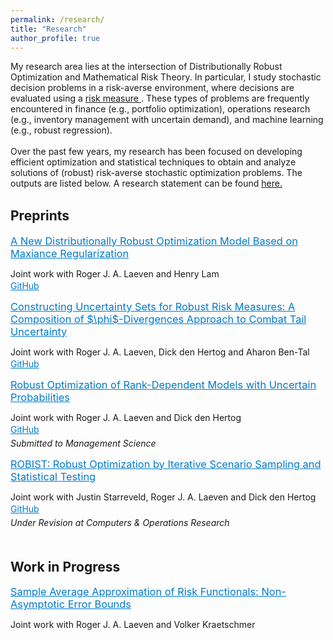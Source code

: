 ```yaml
---
permalink: /research/
title: "Research"
author_profile: true
---
```


My research area lies at the intersection of Distributionally Robust Optimization and Mathematical Risk Theory. In particular, I study stochastic decision problems in a risk-averse environment, where decisions are evaluated using a <a href = "https://en.wikipedia.org/wiki/Risk_measure"> risk measure </a>. These types of problems are frequently encountered in finance (e.g., portfolio optimization), operations research (e.g., inventory management with uncertain demand), and machine learning (e.g., robust regression).
<br><br>
Over the past few years, my research has been focused on developing efficient optimization and statistical techniques to obtain and analyze solutions of (robust) risk-averse stochastic optimization problems. The outputs are listed below. A research statement can be found <a href = "https://guanjinnl.github.io/files/Research Statement.pdf"> here. </a>
<br><br>

<!-- Preprints Section -->
<h2 style="margin-top: 0; font-weight: bold; text-align: left;">Preprints</h2>
<div style="padding-left: 0;"> 
  <!-- Preprint 1 -->
  <h3 style="margin-top: 7.5px; margin-bottom: 5px; font-weight: normal;">
    <a href="https://guanjinnl.github.io/files/Dual_DRO.pdf" style="color: #007acc;">
      A New Distributionally Robust Optimization Model Based on Maxiance Regularization
    </a>
  </h3>
  <p style="font-size: 14px; margin-bottom: 2px;">Joint work with Roger J. A. Laeven and Henry Lam</p>
  <p style="margin: 0; font-size: 14px;">
    <a href="https://github.com/GuanJinNL/Dual_DRO" target="_blank" style="color: #007acc;">GitHub</a>
  </p>

  <!-- Preprint 2 -->
  <h3 style="margin-top: 15px; margin-bottom: 5px; font-weight: normal;">
    <a href="https://guanjinnl.github.io/files/Composite.pdf" style="color: #007acc;">
      Constructing Uncertainty Sets for Robust Risk Measures: A Composition of $\phi$-Divergences Approach to Combat Tail Uncertainty
    </a>
  </h3>
  <p style="font-size: 14px; margin-bottom: 2px;">Joint work with Roger J. A. Laeven, Dick den Hertog and Aharon Ben-Tal</p>
  <p style="margin: 0; font-size: 14px;">
    <a href="https://github.com/GuanJinNL/Uncertainty-Sets-for-Robust-Risk-Measures" target="_blank" style="color: #007acc;">GitHub</a>
  </p>

  <!-- Preprint 3 -->
  <h3 style="margin-top: 15px; margin-bottom: 5px; font-weight: normal;">
    <a href="https://guanjinnl.github.io/files/RO_Rank_Dependent.pdf" style="color: #007acc;">
      Robust Optimization of Rank-Dependent Models with Uncertain Probabilities
    </a>
  </h3>
  <p style="font-size: 14px; margin-bottom: 2px;">Joint work with Roger J. A. Laeven and Dick den Hertog</p>
  <p style="margin: 0; font-size: 14px;">
    <a href="https://github.com/GuanJinNL/Robust_Optimization_Risk_Measures" target="_blank" style="color: #007acc;">GitHub</a>
  </p>
  <p style="font-style: italic; font-size: 14px; margin-top: 5px;">Submitted to <i>Management Science</i></p>
</div>

 <!-- Robist -->
  <h3 style="margin-top: 15px; margin-bottom: 5px; font-weight: normal;">
    <a href="https://guanjinnl.github.io/files/ROBIST.pdf" style="color: #007acc;">
      ROBIST: Robust Optimization by Iterative Scenario Sampling and Statistical Testing
    </a>
  </h3>
  <p style="font-size: 14px; margin-bottom: 2px;">Joint work with Justin Starreveld, Roger J. A. Laeven and Dick den Hertog</p>
  <p style="margin: 0; font-size: 14px;">
    <a href="https://github.com/JustinStarreveld/ROBIST" target="_blank" style="color: #007acc;">GitHub</a>
  </p>
  <p style="font-style: italic; font-size: 14px; margin-top: 5px;">Under Revision at <i>Computers & Operations Research</i></p>

<!-- Work in Progress Section 
<h2 style="margin-top: 50px; font-weight: bold; text-align: left;">Work in Progress</h2>
<div style="padding-left: 0px;"> 
  <h3 style="margin-top: 7.5px; margin-bottom: 5px; color: #007acc; font-weight: normal;">
    Sample Average Approximation of Risk Functionals: Non-Asymptotic Error Bounds
  </h3>
  <p style="font-size: 14px;">Joint work with Roger J. A. Laeven and Volker Kraetschmer</p>
</div>
-->

<!-- Work in Progress Section --> 
<h2 style="margin-top: 50px; font-weight: bold; text-align: left;">Work in Progress</h2>
<div style="padding-left: 0px;"> 
  <h3 style="margin-top: 7.5px; margin-bottom: 5px; color: #007acc; font-weight: normal;">
    <a href="https://guanjinnl.github.io/files/SAA_Risk.pdf" style="color: #007acc;" target="_blank">
      Sample Average Approximation of Risk Functionals: Non-Asymptotic Error Bounds
    </a>
  </h3>
  <p style="font-size: 14px;">Joint work with Roger J. A. Laeven and Volker Kraetschmer</p>
</div>

